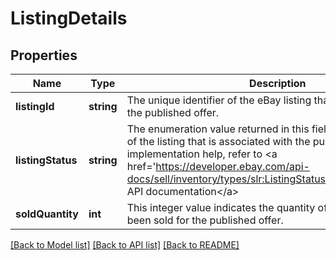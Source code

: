 # ListingDetails

## Properties
Name | Type | Description | Notes
------------ | ------------- | ------------- | -------------
**listingId** | **string** | The unique identifier of the eBay listing that is associated with the published offer. | [optional] 
**listingStatus** | **string** | The enumeration value returned in this field indicates the status of the listing that is associated with the published offer. For implementation help, refer to &lt;a href&#x3D;&#x27;https://developer.ebay.com/api-docs/sell/inventory/types/slr:ListingStatusEnum&#x27;&gt;eBay API documentation&lt;/a&gt; | [optional] 
**soldQuantity** | **int** | This integer value indicates the quantity of the product that has been sold for the published offer. | [optional] 

[[Back to Model list]](../../README.md#documentation-for-models) [[Back to API list]](../../README.md#documentation-for-api-endpoints) [[Back to README]](../../README.md)

